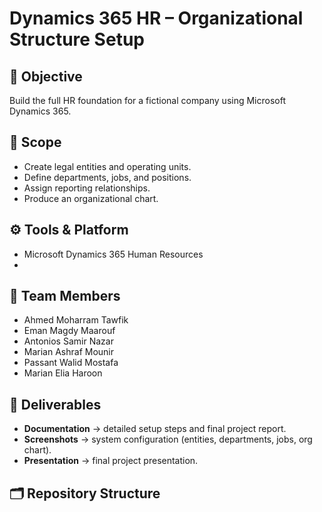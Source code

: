 # Dynamics 365 HR – Organizational Structure Setup  

## 🎯 Objective  
Build the full HR foundation for a fictional company using Microsoft Dynamics 365.  

## 📌 Scope  
- Create legal entities and operating units.  
- Define departments, jobs, and positions.  
- Assign reporting relationships.  
- Produce an organizational chart.  

## ⚙️ Tools & Platform  
- Microsoft Dynamics 365 Human Resources  
- 

## 👥 Team Members  
- Ahmed Moharram Tawfik 
- Eman Magdy Maarouf
- Antonios Samir Nazar
- Marian Ashraf Mounir 
- Passant Walid Mostafa 
- Marian Elia Haroon

## 📎 Deliverables  
- **Documentation** → detailed setup steps and final project report.  
- **Screenshots** → system configuration (entities, departments, jobs, org chart).  
- **Presentation** → final project presentation.  

## 🗂 Repository Structure  

